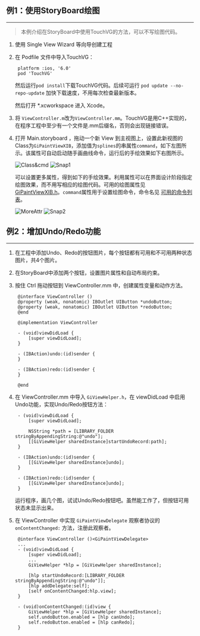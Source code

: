 ## 例1：使用StoryBoard绘图
------------------------

> 本例介绍在StoryBoard中使用TouchVG的方法，可以不写绘图代码。

1. 使用 Single View Wizard 等向导创建工程

2. 在 Podfile 文件中导入TouchVG：

        platform :ios, '6.0'
        pod 'TouchVG'

   然后运行`pod install`下载TouchVG代码。后续可运行 `pod update --no-repo-update` 加快下载速度，不用每次检查最新版本。

   然后打开 *.xcworkspace 进入 Xcode。

3. 将 `ViewController.m`改为`ViewController.mm`。TouchVG是用C++实现的，在程序工程中至少有一个文件是.mm后缀名，否则会出现链接错误。

4. 打开 Main.storyboard ，拖动一个新 View 到主视图上，设置此新视图的Class为`GiPaintViewXIB`，添加值为`splines`的串属性`command`，如下左图所示。该属性可自动启动随手画曲线命令，运行后的手绘效果如下右图所示。

   ![Class&cmd](Screenshot/view_cmd.png) ![Snap1](Screenshot/1.png)

   可以设置更多属性，得到如下的手绘效果。利用属性可以在界面设计阶段指定绘图效果，而不用写相应的绘图代码。可用的绘图属性见 [GiPaintViewXIB.h](https://github.com/rhcad/vgios/blob/develop/include/GiPaintViewXIB.h)。`command`属性用于设置绘图命令，命令名见 [可用的命令列表](http://touchvg.github.io/pages/Commands.html)。

   ![MoreAttr](Screenshot/view_attr.png)  ![Snap2](Screenshot/2.png)

## 例2：增加Undo/Redo功能
-----------------------

1. 在工程中添加Undo、Redo的按钮图片，每个按钮都有可用和不可用两种状态图片，共4个图片。

2. 在StoryBoard中添加两个按钮，设置图片属性和自动布局约束。

3. 按住 Ctrl 拖动按钮到 ViewController.mm 中，创建属性变量和动作方法。

        @interface ViewController ()
        @property (weak, nonatomic) IBOutlet UIButton *undoButton;
        @property (weak, nonatomic) IBOutlet UIButton *redoButton;
        @end

        @implementation ViewController

        - (void)viewDidLoad {
            [super viewDidLoad];
        }

        - (IBAction)undo:(id)sender {
        }

        - (IBAction)redo:(id)sender {
        }

        @end

4. 在 ViewController.mm 中导入 `GiViewHelper.h`，在 viewDidLoad 中启用Undo功能，实现Undo/Redo按钮方法：

        - (void)viewDidLoad {
            [super viewDidLoad];
            
            NSString *path = [LIBRARY_FOLDER stringByAppendingString:@"undo"];
            [[GiViewHelper sharedInstance]startUndoRecord:path];
        }

        - (IBAction)undo:(id)sender {
            [[GiViewHelper sharedInstance]undo];
        }

        - (IBAction)redo:(id)sender {
            [[GiViewHelper sharedInstance]undo];
        }

   运行程序，画几个图，试试Undo/Redo按钮吧。虽然能工作了，但按钮可用状态未显示出来。

5. 在 ViewController 中实现 `GiPaintViewDelegate` 观察者协议的 `onContentChanged:` 方法，注册此观察者。

        @interface ViewController ()<GiPaintViewDelegate>
        ...
        - (void)viewDidLoad {
            [super viewDidLoad];
            ...
            GiViewHelper *hlp = [GiViewHelper sharedInstance];

            [hlp startUndoRecord:[LIBRARY_FOLDER stringByAppendingString:@"undo"]];
            [hlp addDelegate:self];
            [self onContentChanged:hlp.view];
        }

        - (void)onContentChanged:(id)view {
            GiViewHelper *hlp = [GiViewHelper sharedInstance];
            self.undoButton.enabled = [hlp canUndo];
            self.redoButton.enabled = [hlp canRedo];
        }